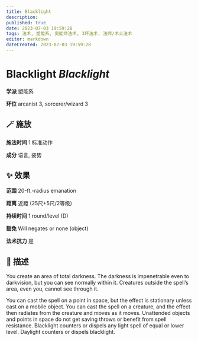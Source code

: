 ```yaml
---
title: Blacklight
description: 
published: true
date: 2023-07-03 19:59:28
tags: 法术, 塑能系, 奥能师法术, 3环法术, 法师/术士法术
editor: markdown
dateCreated: 2023-07-03 19:59:28
---
```


# **Blacklight** *Blacklight*

**学派** 塑能系 

**环位** arcanist 3, sorcerer/wizard 3

## 🪄 施放

**施法时间** 1 标准动作

**成分** 语言, 姿势

## ✨ 效果  

**范围** 20-ft.-radius emanation

**距离** 近距 (25尺+5尺/2等级)  

**持续时间** 1 round/level (D) 

**豁免** Will negates or none (object)

**法术抗力** 是

## 📖 描述

You create an area of total darkness. The darkness is impenetrable even to darkvision, but you can see normally within it. Creatures outside the spell&rsquo;s area, even you, cannot see through it.

You can cast the spell on a point in space, but the effect is stationary unless cast on a mobile object. You can cast the spell on a creature, and the effect then radiates from the creature and moves as it moves. Unattended objects and points in space do not get saving throws or benefit from spell resistance. Blacklight counters or dispels any light spell of equal or lower level. Daylight counters or dispels blacklight.
    